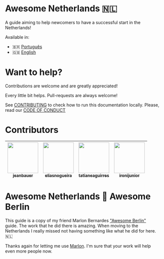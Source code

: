 # Awesome Netherlands 🇳🇱

A guide aiming to help newcomers to have a successful start in the Netherlands!

Available in:

- :brazil: [Português](https://jeanbauer.github.io/awesome-netherlands/pt-br/)
- :gb: [English](https://jeanbauer.github.io/awesome-netherlands/en/)

# Want to help?

Contributions are welcome and are greatly appreciated!

Every little bit helps. Pull-requests are always welcome!

See [CONTRIBUTING](./CONTRIBUTING.md) to check how to run this documentation locally.
Please, read our [CODE OF CONDUCT](./CODE_OF_CONDUCT.md)

# Contributors

<!-- contributors:start -->

| [<img src="https://avatars2.githubusercontent.com/u/4689228?v=4" width="100px" /><br /><sub>jeanbauer</sub>](https://github.com/jeanbauer) | [<img src="https://avatars3.githubusercontent.com/u/284888?v=4" width="100px" /><br /><sub>eliasnogueira</sub>](https://github.com/eliasnogueira) | [<img src="https://avatars3.githubusercontent.com/u/15195125?v=4" width="100px" /><br /><sub>tatianeaguirres</sub>](https://github.com/tatianeaguirres) | [<img src="https://avatars0.githubusercontent.com/u/9282059?v=4" width="100px" /><br /><sub>ironijunior</sub>](https://github.com/ironijunior) |
| ------------------------------------------------------------------------------------------------------------------------------------------ | ------------------------------------------------------------------------------------------------------------------------------------------------- | ------------------------------------------------------------------------------------------------------------------------------------------------------- | ---------------------------------------------------------------------------------------------------------------------------------------------- |


<!-- contributors:end -->

# Awesome Netherlands 🤝 Awesome Berlin

This guide is a copy of my friend Marlon Bernardes ["Awesome Berlin"](https://github.com/marlonbernardes/awesome-berlin) guide. The work that he did there is amazing. When moving to the Netherlands I really missed not having something like what he did for here. 🇳🇱

Thanks again for letting me use [Marlon](https://github.com/marlonbernardes).
I'm sure that your work will help even more people now.
